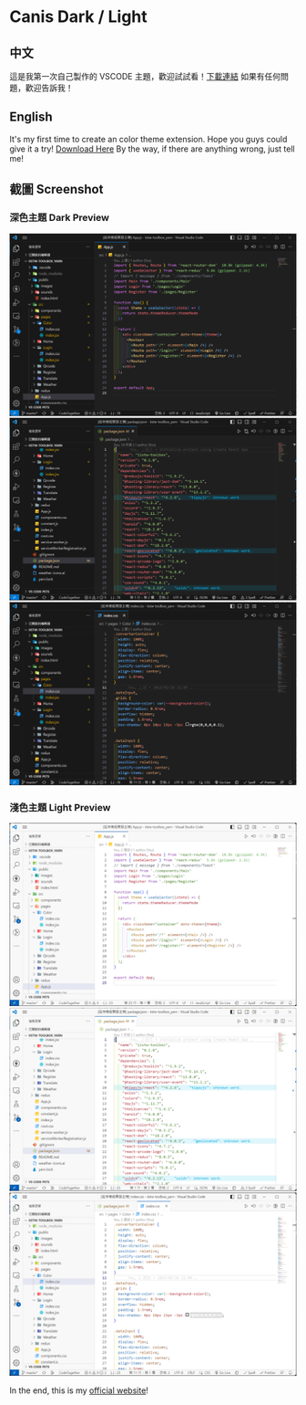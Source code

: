 # Canis Dark / Light
## 中文
這是我第一次自己製作的 VSCODE 主題，歡迎試試看！[下載連結](https://marketplace.visualstudio.com/items?itemName=canis22788.Canis)
如果有任何問題，歡迎告訴我！

##  English
It's my first time to create an color theme extension. Hope you guys could give it a try! [Download Here](https://marketplace.visualstudio.com/items?itemName=canis22788.Canis)
By the way, if there are anything wrong, just tell me!

## 截圖 Screenshot

### 深色主題 Dark Preview

![Dark 1](dark1.png)
![Dark 2](dark2.png)
![Dark 3](dark3.png)

### 淺色主題 Light Preview

![Light 1](light1.png)
![Light 2](light2.png)
![Light 3](light3.png)

In the end, this is my [official website](https://iistw.com/)!
